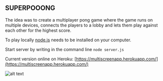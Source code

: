 ## SUPERPOOONG

The idea was to create a multiplayer pong game where the game runs on multiple devices, connects the players to a lobby and lets them play against each other for the highest score.

To play locally [node.js](https://nodejs.org/en/) needs to be installed on your computer.

Start server by writing in the command line `node server.js`

Current version online on Heroku: [https://multiscreenapp.herokuapp.com/](https://multiscreenapp.herokuapp.com/)

![alt text](https://github.com/Nizii/pong/imgs/4.PNG?raw=true)